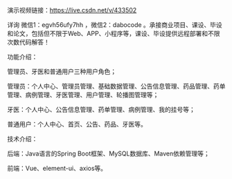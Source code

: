 演示视频链接：https://live.csdn.net/v/433502

详询 微信1：egvh56ufy7hh ，微信2：dabocode 。承接商业项目、课设、毕设和论文，包括但不限于Web、APP、小程序等，课设、毕设提供远程部署和不限次数代码解答！

功能介绍：

管理员、牙医和普通用户三种用户角色；

管理员：个人中心、管理员管理、基础数据管理、公告信息管理、药品管理、药单管理、病例管理、牙医管理、用户管理、轮播图管理等；

牙医：个人中心、公告信息管理、药单管理、病例管理、我的挂号等；

普通用户：个人中心、首页、公告、药品、牙医等。

技术介绍：

后端：Java语言的Spring Boot框架、MySQL数据库、Maven依赖管理等；

前端：Vue、element-ui、axios等。
